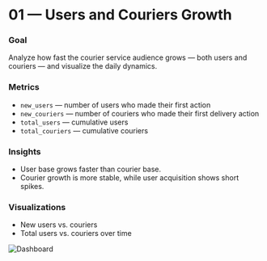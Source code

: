 # 01 — Users and Couriers Growth

### Goal
Analyze how fast the courier service audience grows — both users and couriers — and visualize the daily dynamics.

### Metrics
- `new_users` — number of users who made their first action  
- `new_couriers` — number of couriers who made their first delivery action  
- `total_users` — cumulative users  
- `total_couriers` — cumulative couriers  

### Insights
- User base grows faster than courier base.  
- Courier growth is more stable, while user acquisition shows short spikes.  

### Visualizations
- New users vs. couriers  
- Total users vs. couriers over time

![Dashboard](chart_total_users_vs_couriers.png)
